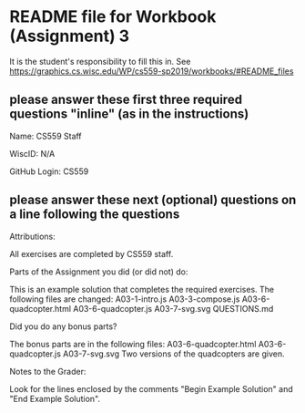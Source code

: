 # README file for Workbook (Assignment) 3

It is the student's responsibility to fill this in.
See <https://graphics.cs.wisc.edu/WP/cs559-sp2019/workbooks/#README_files>

## please answer these first three required questions "inline" (as in the instructions)

Name: CS559 Staff

WiscID: N/A

GitHub Login: CS559

## please answer these next (optional) questions on a line following the questions 

Attributions:

All exercises are completed by CS559 staff.

Parts of the Assignment you did (or did not) do:

This is an example solution that completes the required exercises. The following files are changed:
A03-1-intro.js
A03-3-compose.js
A03-6-quadcopter.html
A03-6-quadcopter.js
A03-7-svg.svg
QUESTIONS.md

Did you do any bonus parts?

The bonus parts are in the following files:
A03-6-quadcopter.html
A03-6-quadcopter.js
A03-7-svg.svg
Two versions of the quadcopters are given.

Notes to the Grader:

Look for the lines enclosed by the comments "Begin Example Solution" and "End Example Solution".